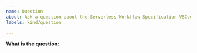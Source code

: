 ```yaml
---
name: Question
about: Ask a question about the Serverless Workflow Specification VSCode Extension
labels: kind/question

---
```


**What is the question**: